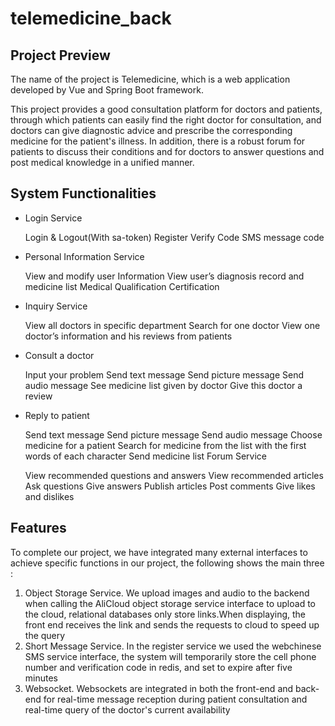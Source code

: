 # telemedicine_back

## Project Preview

The name of the project is  Telemedicine, which is a web application developed by  Vue  and  Spring Boot  framework.

This project provides a good consultation platform for doctors and patients,  through which patients can easily find the right doctor for consultation, and doctors can give diagnostic advice and prescribe the corresponding medicine for the    patient's illness. In addition, there is a robust forum for patients to discuss their conditions and for doctors to answer questions and post medical knowledge in a unified manner.

## System Functionalities

- Login Service

  Login & Logout(With sa-token)
  Register
  Verify Code
  SMS message code

- Personal Information Service

  View and modify user Information
  View user’s diagnosis record and medicine list
  Medical Qualification Certification

- Inquiry Service

  View all doctors in specific department
  Search for one doctor
  View one doctor’s information and his reviews from patients

- Consult a doctor

  Input your problem
  Send text message
  Send picture message
  Send audio message
  See medicine list given by doctor
  Give this doctor a review

- Reply to patient

  Send text message
  Send picture message
  Send audio message
  Choose medicine for a patient
  Search for medicine from the list with the first words of each character   Send medicine list
  Forum Service

  View recommended questions and answers
  View recommended articles
  Ask questions
  Give answers
  Publish articles
  Post comments
  Give likes and dislikes
  
## Features

To complete our project, we have integrated many external interfaces to achieve specific functions in our project, the following shows the main three :

1. Object Storage Service. We upload images and audio to the backend when calling the AliCloud object storage service interface to upload to the cloud, relational databases only store links.When displaying, the front end receives the link and sends the requests to cloud to speed up the query
2.  Short Message Service.  In the register service we used the webchinese SMS service interface, the system will temporarily store the cell phone number and verification code in redis, and set to expire after five minutes
3.  Websocket. Websockets are integrated in both the front-end and back-end for real-time message reception during patient consultation and real-time query of the doctor's current availability
